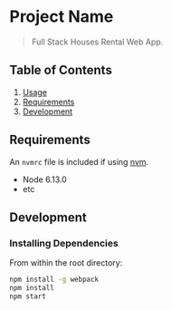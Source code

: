# Project Name

> Full Stack Houses Rental Web App.


## Table of Contents

1. [Usage](#Usage)
1. [Requirements](#requirements)
1. [Development](#development)



## Requirements

An `nvmrc` file is included if using [nvm](https://github.com/creationix/nvm).

- Node 6.13.0
- etc

## Development

### Installing Dependencies

From within the root directory:

```sh
npm install -g webpack
npm install
npm start
```
